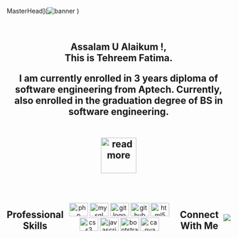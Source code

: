 MasterHead](![banner](https://github.com/user-attachments/assets/e9789998-a7fe-42ba-887e-ee86f3b9dca9)
)


<br clear="both">

<div align="center">
   
</div>


<h2 align="center">Assalam U Alaikum !,<br> This is <strong>Tehreem Fatima.</strong> <br>



I am currently enrolled in 3 years diploma of software engineering from Aptech. Currently, also enrolled in the graduation degree of BS in software engineering. 

<br>
 <a href="https://tehreemfatima.github.io/SMAS/" target="_blank">
 <img src="https://i0.wp.com/moroccoenglish.com/me-md/2018/08/timigate-readmore.gif" height="80"  alt="readmore"  />
 </a>
</h2>

<br clear="both">





<br clear="both">

<div align="center" style="display: flex; justify-content: center; align-items: center;">
 







<br clear="both">


<br clear="both">

<h2 align="center"> Professional Skills</h2>



<br clear="both">

<div align="center">
 
 
  <img src="https://cdn.jsdelivr.net/gh/devicons/devicon/icons/php/php-original.svg" height="30" width="42" alt="php logo"  />
  
  <img src="https://cdn.jsdelivr.net/gh/devicons/devicon/icons/mysql/mysql-original.svg" height="30" width="42" alt="mysql logo"  />
 
 
  
  <img src="https://cdn.jsdelivr.net/gh/devicons/devicon/icons/git/git-original.svg" height="30" width="42" alt="git logo"  />
  <img src="https://cdn.jsdelivr.net/gh/devicons/devicon/icons/github/github-original.svg" height="30" width="42" alt="github logo"  />
  
  <img src="https://cdn.jsdelivr.net/gh/devicons/devicon/icons/html5/html5-original.svg" height="30" width="42" alt="html5 logo"  />
  <img src="https://cdn.jsdelivr.net/gh/devicons/devicon/icons/css3/css3-original.svg" height="30" width="42" alt="css3 logo"  />
  <img src="https://cdn.jsdelivr.net/gh/devicons/devicon/icons/javascript/javascript-original.svg" height="30" width="42" alt="javascript logo"  />

  <img src="https://cdn.jsdelivr.net/gh/devicons/devicon/icons/bootstrap/bootstrap-original.svg" height="30" width="42" alt="bootstrap logo"  />
 
  <img src="https://cdn.jsdelivr.net/gh/devicons/devicon/icons/canva/canva-original.svg" height="30" width="42" alt="canva logo"  />

</div>

###


<br clear="both">



<div align="center">





</div>
<br clear="both">

<h2 align="center"> Connect With Me</h2>

###

<br clear="both">

<div align="center">
  <a href="https://www.linkedin.com/in/tehreemfatima/" target="_blank">
    <img src="https://www.linkedin.com/in/tehreem-fatima-97364a310?utm_source=share&utm_campaign=share_via&utm_content=profile&utm_medium=android_app="  />
  </a>
<!--   
  <a href="mailto:tehism672@gmail.com" target="_blank">
    <img src="https://img.shields.io/static/v1?message=Gmail&logo=gmail&label=&color=D14836&logoColor=white&labelColor=&style=flat" height="30" alt="gmail logo"  />
  </a>
  <
   
  <
</div>





###

<br clear="both">

<h2 align="center">  My GitHub Insights </h2>

<br clear="both">

<div align="center">
  <img src="https://github-readme-stats.vercel.app/api?username=tehreemfatima&hide_title=false&hide_rank=false&show_icons=true&include_all_commits=true&count_private=true&disable_animations=false&theme=discord_old_blurple&locale=en&hide_border=true&order=1" height="150" alt="stats graph"  />
  <img src="https://github-readme-stats.vercel.app/api/top-langs?username=tehreemfatima&locale=en&hide_title=false&layout=compact&card_width=320&langs_count=12&theme=discord_old_blurple&hide_border=true&order=2" height="150" alt="languages graph"  />
  <img src="https://streak-stats.demolab.com?user=tehreemfatima&locale=en&mode=daily&theme=discord_old_blurple&hide_border=true&border_radius=5&order=3&card_width=800" height="150" alt="streak graph"  />
  <img src="https://github-readme-activity-graph.vercel.app/graph?username=tehreemfatima&radius=16&theme=react&area=true&hide_border=true&order=5" height="300" alt="activity-graph graph"  />
</div>

###
